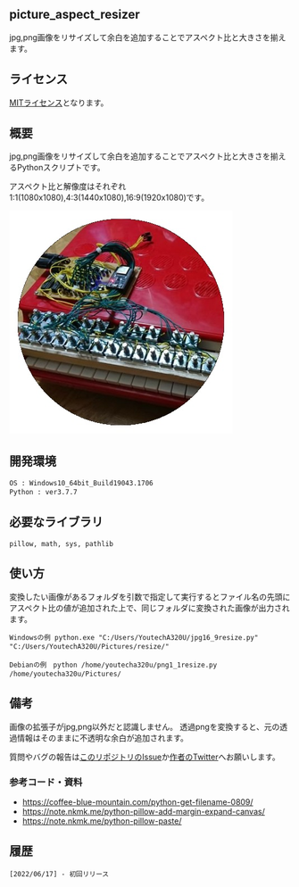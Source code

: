 ## picture_aspect_resizer

jpg,png画像をリサイズして余白を追加することでアスペクト比と大きさを揃えます。

## ライセンス
[MITライセンス](https://github.com/YoutechA320U/picture_aspect_resizer/blob/master/LICENSE)となります。

## 概要
jpg,png画像をリサイズして余白を追加することでアスペクト比と大きさを揃えるPythonスクリプトです。

アスペクト比と解像度はそれぞれ1:1(1080x1080),4:3(1440x1080),16:9(1920x1080)です。

![SS](https://github.com/YoutechA320U/picture_aspect_resizer/blob/master/SS/sample.jpg "変換前") 
## 開発環境
    OS : Windows10_64bit_Build19043.1706
    Python : ver3.7.7

## 必要なライブラリ
    pillow, math, sys, pathlib

## 使い方

変換したい画像があるフォルダを引数で指定して実行するとファイル名の先頭にアスペクト比の値が追加された上で、同じフォルダに変換された画像が出力されます。

    Windowsの例 python.exe "C:/Users/YoutechA320U/jpg16_9resize.py" "C:/Users/YoutechA320U/Pictures/resize/"

    Debianの例　python /home/youtecha320u/png1_1resize.py /home/youtecha320u/Pictures/

## 備考
画像の拡張子がjpg,png以外だと認識しません。
透過pngを変換すると、元の透過情報はそのままに不透明な余白が追加されます。

質問やバグの報告は[このリポジトリのIssue](https://github.com/YoutechA320U/picture_aspect_resizer/issues)か[作者のTwitter](https://twitter.com/YoutechA320U)へお願いします。

### 参考コード・資料
 * <https://coffee-blue-mountain.com/python-get-filename-0809/>  
 * <https://note.nkmk.me/python-pillow-add-margin-expand-canvas/>  
 * <https://note.nkmk.me/python-pillow-paste/>


## 履歴
    [2022/06/17] - 初回リリース
